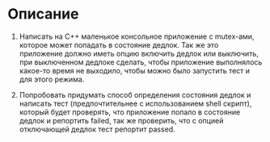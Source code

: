 # Описание
1. Написать на С++ маленькое консольное приложение с mutex-ами, которое может попадать в состояние дедлок. Так же это приложение должно иметь опцию включить дедлок или выключить, при выключенном дедлоке  сделать, чтобы приложение выполнялось какое-то время не выходило, чтобы можно было запустить тест и для этого режима.

2. Попробовать придумать способ определения состояния дедлок и написать тест (предпочтительнее с использованием shell скрипт), который будет проверять, что приложение попало в состояние дедлок и репортить failed, так же проверить, что с опцией отключающей дедлок тест репортит passed.
